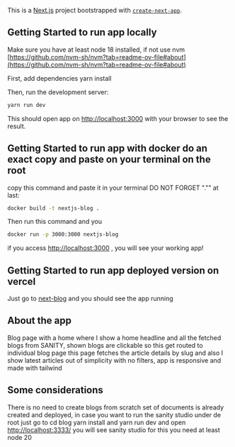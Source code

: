 This is a [Next.js](https://nextjs.org) project bootstrapped with [`create-next-app`](https://nextjs.org/docs/app/api-reference/cli/create-next-app).

## Getting Started to run app locally

Make sure you have at least node 18 installed, if not use nvm [https://github.com/nvm-sh/nvm?tab=readme-ov-file#about](https://github.com/nvm-sh/nvm?tab=readme-ov-file#about)

First, add dependencies yarn install

Then, run the development server:

```bash
yarn run dev
```

This should open app on [http://localhost:3000](http://localhost:3000) with your browser to see the result.

## Getting Started to run app with docker do an exact copy and paste on your terminal on the root

copy this command and paste it in your terminal DO NOT FORGET "."" at last:

```bash
docker build -t nextjs-blog .
```

Then run this command and you

```bash
docker run -p 3000:3000 nextjs-blog
```

if you access [http://localhost:3000](http://localhost:3000) , you will see your working app!

## Getting Started to run app deployed version on vercel

Just go to [next-blog](https://next-blog-tau-lemon.vercel.app/blog/a-few-words-about-this-blog-platform-ghost-and-how-this-site-was-made-6) and you should see the app running

## About the app

Blog page with a home where I show a home headline and all the fetched blogs from SANITY, shown blogs are clickable so this get routed to individual blog page this page fetches the article details by slug and also I show latest articles out of simplicity with no filters, app is responsive and made with tailwind

## Some considerations

There is no need to create blogs from scratch set of documents is already created
and deployed, in case you want to run the sanity studio under de root just go to
cd blog yarn install and yarn run dev and open [http://localhost:3333/](http://localhost:3333/) you will see sanity studio for this you need at least node 20
